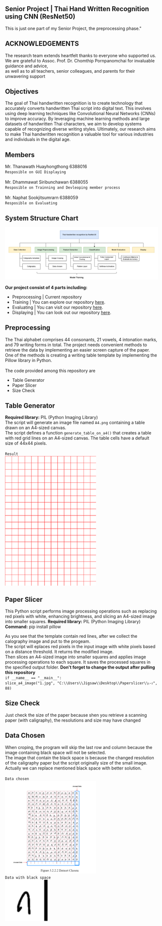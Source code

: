 ## Senior Project | Thai Hand Written Recognition using CNN (ResNet50)
This is just one part of my Senior Project, the preprocessing phase."

## ACKNOWLEDGEMENTS
The research team extends heartfelt thanks to everyone who supported us. 
<br> We are grateful to Assoc. Prof. Dr. Chomthip Pornpanomchai for invaluable guidance and advice, 
<br> as well as to all teachers, senior colleagues, and parents for their unwavering support

## Objectives
The goal of Thai handwritten recognition is to create technology that accurately converts handwritten Thai script into digital text. This involves using deep learning techniques like Convolutional Neural Networks (CNNs) to improve accuracy. By leveraging machine learning methods and large datasets of handwritten Thai characters, we aim to develop systems capable of recognizing diverse writing styles. Ultimately, our research aims to make Thai handwritten recognition a valuable tool for various industries and individuals in the digital age.

## Members
Mr. Thanawath 		Huayhongthong		6388016 
<br> `Resposible on GUI Displaying`
<br><br>
Mr. Dhammawat		Siribunchawan		6388055
<br> `Resposible on Trainning and Devleoping member process`
<br><br>
Mr. Naphat			Sookjitsumrarn		6388059
<br> `Resposible on Evaluating`

## System Structure Chart
<img src="System Structure Chart.png" alt="SystemArc"> <br>

**Our project consist of 4 parts including:** <br>
- Preprocessing | Current repository <br>
- Training | You can explore our repository  [here](https://github.com/J1gsaww/SeniorProject_Part2_Train_ThaiHandWritten-Recognition-with-ResNet-50.git). <br>
- Evaluating | You can visit our repository  [here](https://github.com/J1gsaww/SeniorProject_SeniorProject-Part3-Evaluation.git). <br>
- Displaying | You can look out our repository [here](https://github.com/J1gsaww/SeniorProject_SeniorProject_Part4_GUI-Demo.git). <br>
  
## Preprocessing 
The Thai alphabet comprises 44 consonants, 21 vowels, 4 intonation marks, and 79 writing forms in total. The project needs convenient methods to retrieve the data by implementing an easier screen capture of the paper. One of the methods is creating a writing table template by implementing the Pillow library in Python.
<br><br>
The code provided among this repository are 
- Table Generator
- Paper Slicer
- Size Check

## Table Generator
**Required library:** PIL (Python Imaging Library) 
<br> The script will generate an image file named `A4.png` containing a table drawn on an A4-sized canvas.
<br> The script defines a function `generate_table_on_a4()` that creates a table with red grid lines on an A4-sized canvas. The table cells have a default size of 44x44 pixels.
<br><br>`Result`<br>
<img src="A4.png" alt="table" width="300">

## Paper Slicer
This Python script performs image processing operations such as replacing red pixels with white, enhancing brightness, and slicing an A4-sized image into smaller squares.
**Required library:** PIL (Python Imaging Library) 
<br> **Command:** pip install pillow

As you see that the template contain red lines, after we collect the calography image and put to the progeam.
<br> The script will eplaces red pixels in the input image with white pixels based on a distance threshold. It returns the modified image.
<br> Then slices an A4-sized image into smaller squares and applies image processing operations to each square. It saves the processed squares in the specified output folder.
**Don't forget to change the output after pulling this repository**
<br>`if __name__ == "__main__":`
   <br> `slice_a4_image("1.jpg", "C:\\Users\\Jigsaw\\Desktop\\Paperslicer\\เ-ะ", 88)`

## Size Check
Just check the size of the paper because shen you retrieve a scanning paper (with caligraphy), the resolutions and size may have changed

## Data Chosen 
When croping, the program will skip the last row and column because the image containing black space will not be selected. 
<br> The image that contain the black space is because the changed resolution of the caligraphy paper but the script originally size of the small image.
<br> Actually we can replace mentioned black space with better solution.
<br><br>
`Data chosen`<br>
<img src="/Snapshot/Data Chosen.png" alt="data chosen" width="300">
<br>
`Data with black space`<br>
<img src="/Snapshot/ExampleDataWithBlackSpace.png" alt="black">

